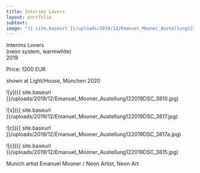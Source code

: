 ```yaml
---
title: Interims Lovers
layout: portfolio
subtext: 
image: "{{ site.baseurl }}/uploads/2019/12/Emanuel_Mooner_Austellung122019DSC_3810.jpg"
---
```


Interims Lovers  
(neon system, warmwhite)  
2019

Price: 1200 EUR

shown at Light/House, München 2020

![y]({{ site.baseurl }}/uploads/2019/12/Emanuel_Mooner_Austellung122019DSC_3810.jpg)

![x]({{ site.baseurl }}/uploads/2019/12/Emanuel_Mooner_Austellung122019DSC_3817.jpg)

![c]({{ site.baseurl }}/uploads/2019/12/Emanuel_Mooner_Austellung122019DSC_3817a.jpg)

![c]({{ site.baseurl }}/uploads/2019/12/Emanuel_Mooner_Austellung122019DSC_3815.jpg)

Munich artist Emanuel Mooner / Neon Artist, Neon Art